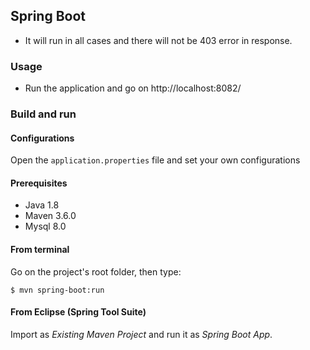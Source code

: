 ## Spring Boot

- It will run in all cases and there will not be 403 error in response.

### Usage

- Run the application and go on http://localhost:8082/

### Build and run

#### Configurations

Open the `application.properties` file and set your own configurations

#### Prerequisites

- Java 1.8
- Maven 3.6.0
- Mysql 8.0

#### From terminal

Go on the project's root folder, then type:

    $ mvn spring-boot:run

#### From Eclipse (Spring Tool Suite)

Import as *Existing Maven Project* and run it as *Spring Boot App*.
